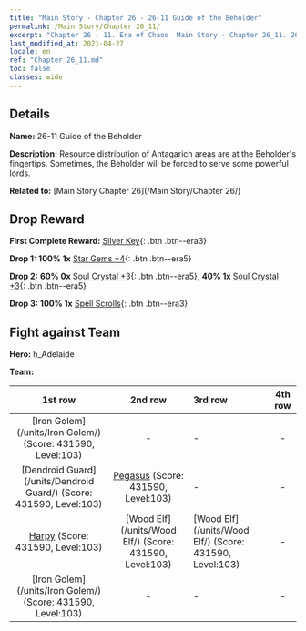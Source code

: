 ```yaml
---
title: "Main Story - Chapter 26 - 26-11 Guide of the Beholder"
permalink: /Main Story/Chapter 26_11/
excerpt: "Chapter 26 - 11. Era of Chaos  Main Story - Chapter 26_11. 26-11 Guide of the Beholder"
last_modified_at: 2021-04-27
locale: en
ref: "Chapter 26_11.md"
toc: false
classes: wide
---
```


## Details

 **Name:** 26-11 Guide of the Beholder

 **Description:** Resource distribution of Antagarich areas are at the Beholder's fingertips. Sometimes, the Beholder will be forced to serve some powerful lords.

 **Related to:** [Main Story Chapter 26](/Main Story/Chapter 26/)

## Drop Reward

 **First Complete Reward:** [Silver Key](/Items/con_693/){: .btn .btn--era3}

 **Drop 1:** **100% 1x** [Star Gems +4](/Items/mat_93/){: .btn .btn--era5}

 **Drop 2:** **60% 0x** [Soul Crystal +3](/Items/mat_87/){: .btn .btn--era5}, **40% 1x** [Soul Crystal +3](/Items/mat_87/){: .btn .btn--era5}

 **Drop 3:** **100% 1x** [Spell Scrolls](/Items/con_694/){: .btn .btn--era3}


## Fight against Team
 **Hero:** h_Adelaide

 **Team:**


  | 1st row | 2nd row | 3rd row | 4th row |
  |:----:|:----:|:----|:----:|
  | [Iron Golem](/units/Iron Golem/) (Score: 431590, Level:103)  | - | - | - |
  | [Dendroid Guard](/units/Dendroid Guard/) (Score: 431590, Level:103)  | [Pegasus](/units/Pegasus/) (Score: 431590, Level:103)  | - | - |
  | [Harpy](/units/Harpy/) (Score: 431590, Level:103)  | [Wood Elf](/units/Wood Elf/) (Score: 431590, Level:103)  | [Wood Elf](/units/Wood Elf/) (Score: 431590, Level:103)  | - |
  | [Iron Golem](/units/Iron Golem/) (Score: 431590, Level:103)  | - | - | - |


